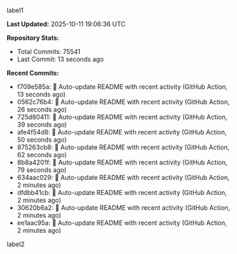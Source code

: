 
label1 
<!-- ACTIVITY_START -->
**Last Updated:** 2025-10-11 19:06:36 UTC

**Repository Stats:**
- Total Commits: 75541
- Last Commit: 13 seconds ago

**Recent Commits:**
- f709e585a: 🤖 Auto-update README with recent activity (GitHub Action, 13 seconds ago)
- 0562c76b4: 🤖 Auto-update README with recent activity (GitHub Action, 26 seconds ago)
- 725d80411: 🤖 Auto-update README with recent activity (GitHub Action, 39 seconds ago)
- afe4f54d8: 🤖 Auto-update README with recent activity (GitHub Action, 50 seconds ago)
- 875263cb8: 🤖 Auto-update README with recent activity (GitHub Action, 62 seconds ago)
- 8b8a4201f: 🤖 Auto-update README with recent activity (GitHub Action, 79 seconds ago)
- 634aac029: 🤖 Auto-update README with recent activity (GitHub Action, 2 minutes ago)
- dfdbb41cb: 🤖 Auto-update README with recent activity (GitHub Action, 2 minutes ago)
- 30620b6a2: 🤖 Auto-update README with recent activity (GitHub Action, 2 minutes ago)
- ee1aac95a: 🤖 Auto-update README with recent activity (GitHub Action, 2 minutes ago)
<!-- ACTIVITY_END -->

label2
